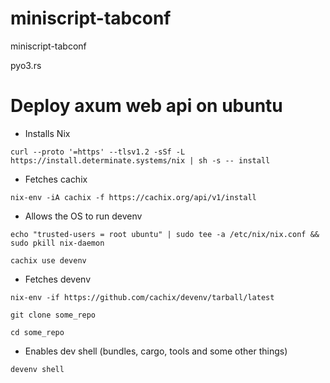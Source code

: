 # miniscript-tabconf
miniscript-tabconf

pyo3.rs

# Deploy axum web api on ubuntu

- Installs Nix
  
```
curl --proto '=https' --tlsv1.2 -sSf -L https://install.determinate.systems/nix | sh -s -- install
```

- Fetches cachix
  
```
nix-env -iA cachix -f https://cachix.org/api/v1/install
```

- Allows the OS to run devenv

```
echo "trusted-users = root ubuntu" | sudo tee -a /etc/nix/nix.conf && sudo pkill nix-daemon
```

  
```
cachix use devenv
```

- Fetches devenv

```
nix-env -if https://github.com/cachix/devenv/tarball/latest
```

  

```
git clone some_repo
```

```
cd some_repo
```

- Enables dev shell (bundles, cargo, tools and some other things)
  
```
devenv shell
```
